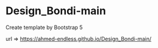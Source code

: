 # Design_Bondi-main
Create template  by Bootstrap 5

url => https://ahmed-endless.github.io/Design_Bondi-main/
